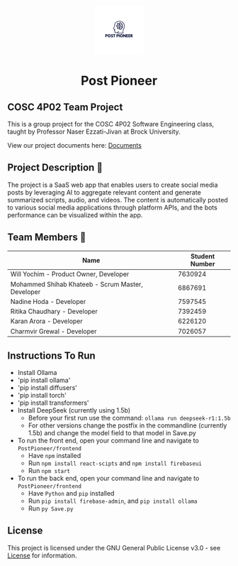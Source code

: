 <p align="center">
  <img src="PostPioneer.png" alt="Post Pioneer" width="110">
</p>

<h1 align="center">Post Pioneer</h1>

## COSC 4P02 Team Project

This is a group project for the COSC 4P02 Software Engineering class, taught by Professor Naser Ezzati-Jivan at Brock University.

View our project documents here: [Documents](./Documents)

## Project Description 📝

The project is a SaaS web app that enables users to create social media posts by leveraging AI to aggregate relevant content and generate summarized scripts, audio, and videos. The content is automatically posted to various social media applications through platform APIs, and the bots performance can be visualized within the app.

## Team Members 🌟

| Name                                              | Student Number |
| ------------------------------------------------- | -------------- |
| Will Yochim - Product Owner, Developer            | 7630924        |
| Mohammed Shihab Khateeb - Scrum Master, Developer | 6867691        |
| Nadine Hoda - Developer                           | 7597545        |
| Ritika Chaudhary - Developer                      | 7392459        |
| Karan Arora - Developer                           | 6226120        |
| Charmvir Grewal - Developer                       | 7026057        |

## Instructions To Run
- Install Ollama
- 'pip install ollama'
- 'pip install diffusers'
- 'pip install torch'
- 'pip install transformers'
- Install DeepSeek (currently using 1.5b)
  - Before your first run use the command: `ollama run deepseek-r1:1.5b`
  - For other versions change the postfix in the commandline (currently 1.5b) and change the model field to that model in Save.py
- To run the front end, open your command line and navigate to `PostPioneer/frontend`
  - Have `npm` installed
  - Run `npm install react-scipts` and `npm install firebaseui`
  - Run `npm start`
- To run the back end, open your command line and navigate to `PostPioneer/frontend`
  - Have `Python` and `pip` installed
  - Run `pip install firebase-admin`, and `pip install ollama`
  - Run `py Save.py`

## License

This project is licensed under the GNU General Public License v3.0 - see [License](./LICENSE) for information.
